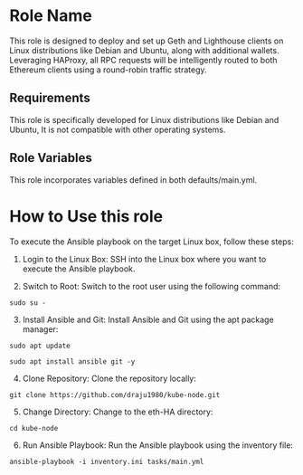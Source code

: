 Role Name
=========

This role is designed to deploy and set up Geth and Lighthouse clients on Linux distributions like Debian and Ubuntu, along with additional wallets. Leveraging HAProxy, all RPC requests will be intelligently routed to both Ethereum clients using a round-robin traffic strategy.

Requirements
------------

This role is specifically developed for Linux distributions like Debian and Ubuntu, It is not compatible with other operating systems.

Role Variables
--------------

This role incorporates variables defined in both defaults/main.yml.

How to Use this role
==============
To execute the Ansible playbook on the target Linux box, follow these steps:

1.	Login to the Linux Box:
SSH into the Linux box where you want to execute the Ansible playbook.

2.	Switch to Root:
Switch to the root user using the following command:
```
sudo su -
```

3.	Install Ansible and Git:
Install Ansible and Git using the apt package manager:
```
sudo apt update
```
```
sudo apt install ansible git -y
```

4.	Clone Repository:
Clone the repository locally:
```
git clone https://github.com/draju1980/kube-node.git
```

5.	Change Directory:
Change to the eth-HA directory:
```
cd kube-node
```

6.	Run Ansible Playbook:
Run the Ansible playbook using the inventory file:

```
ansible-playbook -i inventory.ini tasks/main.yml
```

